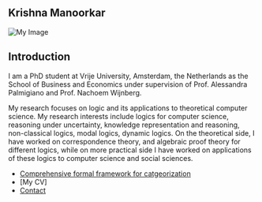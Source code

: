 ## Krishna Manoorkar
![My Image](images/myimage.png)

## Introduction
I am a PhD student at Vrije University, Amsterdam, the Netherlands as the School of Business and Economics under supervision of Prof. Alessandra Palmigiano and Prof. Nachoem Wijnberg.

My research focuses on logic and its applications to theoretical computer science. My research interests include logics for computer science, reasoning under uncertainty, knowledge representation and reasoning, non-classical logics, modal logics, dynamic logics. On the theoretical side, I have worked on correspondence theory, and algebraic proof theory for different logics, while on more practical side I have worked on applications of these logics to computer science and social sciences.



- [Comprehensive formal framework for catgeorization](categorization.md)
- [My CV]
- [Contact](contact.md)




